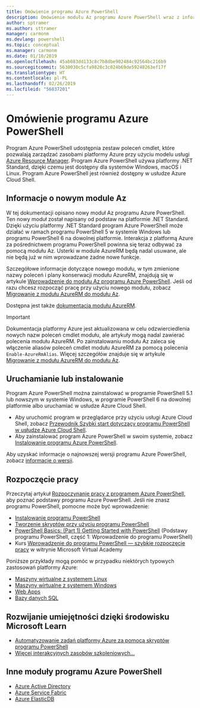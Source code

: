 ```yaml
---
title: Omówienie programu Azure PowerShell
description: Omówienie modułu Az programu Azure PowerShell wraz z informacjami na temat instalowania i rozpoczynania pracy.
author: sptramer
ms.author: sttramer
manager: carmonm
ms.devlang: powershell
ms.topic: conceptual
ms.manager: carmonm
ms.date: 01/10/2019
ms.openlocfilehash: 45ab083dd133c8c7b8dbe902484c92564bc216b9
ms.sourcegitcommit: 5630030c5cfa9828c3c024b69de59248263ef17f
ms.translationtype: HT
ms.contentlocale: pl-PL
ms.lasthandoff: 02/26/2019
ms.locfileid: "56837201"
---
```

# <a name="overview-of-azure-powershell"></a>Omówienie programu Azure PowerShell

Program Azure PowerShell udostępnia zestaw poleceń cmdlet, które pozwalają zarządzać zasobami platformy Azure przy użyciu modelu usługi [Azure Resource Manager](/azure/azure-resource-manager/resource-group-overview). Program Azure PowerShell używa platformy .NET Standard, dzięki czemu jest dostępny dla systemów Windows, macOS i Linux.
Program Azure PowerShell jest również dostępny w usłudze Azure Cloud Shell.

## <a name="about-the-new-az-module"></a>Informacje o nowym module Az

W tej dokumentacji opisano nowy moduł Az programu Azure PowerShell. Ten nowy moduł został napisany od podstaw na platformie .NET Standard. Dzięki użyciu platformy .NET Standard program Azure PowerShell może działać w ramach programu PowerShell 5 w systemie Windows lub programu PowerShell 6 na dowolnej platformie. Interakcja z platformą Azure za pośrednictwem programu PowerShell powinna się teraz odbywać za pomocą modułu Az.
Usterki w module AzureRM będą nadal usuwane, ale nie będą już w nim wprowadzane żadne nowe funkcje.

Szczegółowe informacje dotyczące nowego modułu, w tym zmienione nazwy poleceń i plany konserwacji modułu AzureRM, znajdują się w artykule [Wprowadzenie do modułu Az programu Azure PowerShell](new-azureps-module-az.md). Jeśli od razu chcesz rozpocząć pracę przy użyciu nowego modułu, zobacz [Migrowanie z modułu AzureRM do modułu Az](migrate-from-azurerm-to-az.md).

Dostępna jest także [dokumentacja modułu AzureRM](/powershell/azure/azurerm).

> [!IMPORTANT]
>
> Dokumentacja platformy Azure jest aktualizowana w celu odzwierciedlenia nowych nazw poleceń cmdlet modułu, ale artykuły mogą nadal zawierać polecenia modułu AzureRM. Po zainstalowaniu modułu Az zaleca się włączenie aliasów poleceń cmdlet modułu AzureRM za pomocą polecenia `Enable-AzureRmAlias`. Więcej szczegółów znajduje się w artykule [Migrowanie z modułu AzureRM do modułu Az](migrate-from-azurerm-to-az.md).

## <a name="run-or-install"></a>Uruchamianie lub instalowanie

Program Azure PowerShell można zainstalować w programie PowerShell 5.1 lub nowszym w systemie Windows, w programie PowerShell 6 na dowolnej platformie albo uruchamiać w usłudze Azure Cloud Shell.

* Aby uruchomić program w przeglądarce przy użyciu usługi Azure Cloud Shell, zobacz [Przewodnik Szybki start dotyczący programu PowerShell w usłudze Azure Cloud Shell](/azure/cloud-shell/quickstart-powershell).
* Aby zainstalować program Azure PowerShell w swoim systemie, zobacz [Instalowanie programu Azure PowerShell](install-az-ps.md).

Aby uzyskać informacje o najnowszej wersji programu Azure PowerShell, zobacz [informacje o wersji](release-notes-azureps.md).

## <a name="get-started"></a>Rozpoczęcie pracy

Przeczytaj artykuł [Rozpoczynanie pracy z programem Azure PowerShell](get-started-azureps.md), aby poznać podstawy programu Azure PowerShell. Jeśli nie znasz programu PowerShell, pomocne może być wprowadzenie:

* [Instalowanie programu PowerShell](/powershell/scripting/install/installing-powershell)
* [Tworzenie skryptów przy użyciu programu PowerShell](/powershell/scripting/powershell-scripting)
* [PowerShell Basics: (Part 1) Getting Started with PowerShell](https://channel9.msdn.com/Blogs/Taste-of-Premier/PowerShellBasicsPart1) (Podstawy programu PowerShell, część 1: Wprowadzenie do programu PowerShell)
* Kurs [Wprowadzenie do programu PowerShell — szybkie rozpoczęcie pracy](https://mva.microsoft.com/liveevents/powershell-jumpstart) w witrynie Microsoft Virtual Academy

Poniższe przykłady mogą pomóc w przypadku niektórych typowych zastosowań platformy Azure:

* [Maszyny wirtualne z systemem Linux](/azure/virtual-machines/virtual-machines-linux-powershell-samples?toc=/powershell/azure/toc.json)
* [Maszyny wirtualne z systemem Windows](/azure/virtual-machines/virtual-machines-windows-powershell-samples?toc=/powershell/azure/toc.json)
* [Web Apps](/azure/app-service-web/app-service-powershell-samples?toc=/powershell/azure/toc.json)
* [Bazy danych SQL](/azure/sql-database/sql-database-powershell-samples?toc=/powershell/azure/toc.json)

## <a name="build-your-skills-with-microsoft-learn"></a>Rozwijanie umiejętności dzięki środowisku Microsoft Learn

- [Automatyzowanie zadań platformy Azure za pomocą skryptów programu PowerShell](/learn/modules/automate-azure-tasks-with-powershell/)
- [Więcej interakcyjnych zasobów szkoleniowych...](/learn/browse/?term=powershell)

## <a name="other-azure-powershell-modules"></a>Inne moduły programu Azure PowerShell

* [Azure Active Directory](/powershell/azure/active-directory/)
* [Azure Service Fabric](/powershell/azure/service-fabric/)
* [Azure ElasticDB](/powershell/azure/elasticdbjobs/)

